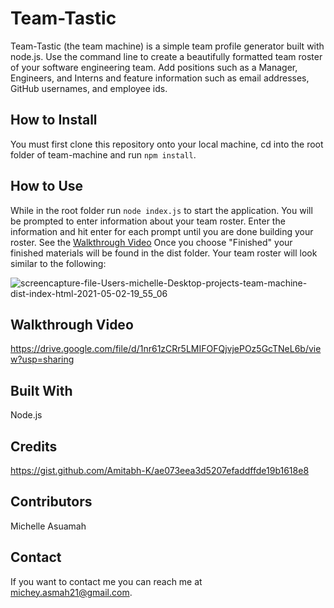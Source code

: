 # Team-Tastic

Team-Tastic (the team machine) is a simple team profile generator built with node.js. Use the command line to create a beautifully formatted team roster of your software engineering team. Add positions such as a Manager, Engineers, and Interns and feature information such as email addresses, GitHub usernames, and employee ids.

## How to Install
You must first clone this repository onto your local machine, cd into the root folder of team-machine and run `npm install`. 


## How to Use
While in the root folder run `node index.js` to start the application. You will be prompted to enter information about your team roster. Enter the information and hit enter for each prompt until you are done building your roster. See the [Walkthrough Video](#walkthroughvideo)
Once you choose "Finished" your finished materials will be found in the dist folder. Your team roster will look similar to the following:

![screencapture-file-Users-michelle-Desktop-projects-team-machine-dist-index-html-2021-05-02-19_55_06](https://user-images.githubusercontent.com/77217156/116832354-d013f880-ab82-11eb-9d8a-8e237d3154af.png)

## Walkthrough Video
https://drive.google.com/file/d/1nr61zCRr5LMIFOFQjvjePOz5GcTNeL6b/view?usp=sharing

## Built With
Node.js

## Credits
https://gist.github.com/Amitabh-K/ae073eea3d5207efaddffde19b1618e8


## Contributors
Michelle Asuamah

## Contact
If you want to contact me you can reach me at michey.asmah21@gmail.com.
